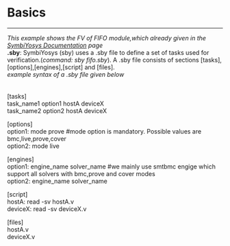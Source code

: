 # Basics
-------------------
*This example shows the FV of FIFO module,which already given in the [SymbiYosys Documentation](https://symbiyosys.readthedocs.io/en/latest/quickstart.html) page* <br>
**.sby**: SymbiYosys (sby) uses a .sby file to define a set of tasks used for verification.(*command: sby fifo.sby*). A .sby file consists of sections [tasks],[options],[engines],[script] and [files]. <br>
*example syntax of a .sby file given below* <br> <br><br>
[tasks]<br>
task_name1 option1 hostA deviceX<br>
task_name2 option2 hostA deviceX<br>

[options]<br>
option1: mode prove  #mode option is mandatory. Possible values are bmc,live,prove,cover<br>
option2: mode live<br>

[engines]<br>
option1: engine_name solver_name  #we mainly use smtbmc engige which support all solvers with bmc,prove and cover modes <br>
option2: engine_name solver_name<br>

[script]<br>
hostA: read -sv hostA.v<br>
deviceX: read -sv deviceX.v<br>

[files]<br>
hostA.v<br>
deviceX.v<br>
